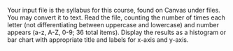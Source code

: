 Your input file is the syllabus for this course, found on Canvas under files. You may convert it to text. 
Read the file, counting the number of times each letter (not differentiating between uppercase and lowercase) and number appears (a-z, A-Z, 0-9; 36 total items). 
Display the results as a histogram or bar chart with appropriate title and labels for x-axis and y-axis.
